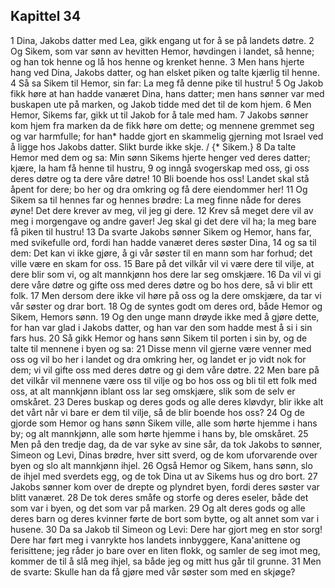## Kapittel 34

1 Dina, Jakobs datter med Lea, gikk engang ut for å se på landets døtre.
2 Og Sikem, som var sønn av hevitten Hemor, høvdingen i landet, så henne; og han tok henne og lå hos henne og krenket henne.
3 Men hans hjerte hang ved Dina, Jakobs datter, og han elsket piken og talte kjærlig til henne.
4 Så sa Sikem til Hemor, sin far: La meg få denne pike til hustru!
5 Og Jakob fikk høre at han hadde vanæret Dina, hans datter; men hans sønner var med buskapen ute på marken, og Jakob tidde med det til de kom hjem.
6 Men Hemor, Sikems far, gikk ut til Jakob for å tale med ham.
7 Jakobs sønner kom hjem fra marken da de fikk høre om dette; og mennene gremmet seg og var harmfulle; for han* hadde gjort en skammelig gjerning mot Israel ved å ligge hos Jakobs datter. Slikt burde ikke skje. / {* Sikem.}
8 Da talte Hemor med dem og sa: Min sønn Sikems hjerte henger ved deres datter; kjære, la ham få henne til hustru,
9 og inngå svogerskap med oss, gi oss deres døtre og ta dere våre døtre!
10 Bli boende hos oss! Landet skal stå åpent for dere; bo her og dra omkring og få dere eiendommer her!
11 Og Sikem sa til hennes far og hennes brødre: La meg finne nåde for deres øyne! Det dere krever av meg, vil jeg gi dere.
12 Krev så meget dere vil av meg i morgengave og andre gaver! Jeg skal gi det dere vil ha; la meg bare få piken til hustru!
13 Da svarte Jakobs sønner Sikem og Hemor, hans far, med svikefulle ord, fordi han hadde vanæret deres søster Dina,
14 og sa til dem: Det kan vi ikke gjøre, å gi vår søster til en mann som har forhud; det ville være en skam for oss.
15 Bare på det vilkår vil vi være dere til vilje, at dere blir som vi, og alt mannkjønn hos dere lar seg omskjære.
16 Da vil vi gi dere våre døtre og gifte oss med deres døtre og bo hos dere, så vi blir ett folk.
17 Men dersom dere ikke vil høre på oss og la dere omskjære, da tar vi vår søster og drar bort.
18 Og de syntes godt om deres ord, både Hemor og Sikem, Hemors sønn.
19 Og den unge mann drøyde ikke med å gjøre dette, for han var glad i Jakobs datter, og han var den som hadde mest å si i sin fars hus.
20 Så gikk Hemor og hans sønn Sikem til porten i sin by, og de talte til mennene i byen og sa:
21 Disse menn vil gjerne være venner med oss og vil bo her i landet og dra omkring her, og landet er jo vidt nok for dem; vi vil gifte oss med deres døtre og gi dem våre døtre.
22 Men bare på det vilkår vil mennene være oss til vilje og bo hos oss og bli til ett folk med oss, at alt mannkjønn iblant oss lar seg omskjære, slik som de selv er omskåret.
23 Deres buskap og deres gods og alle deres kløvdyr, blir ikke alt det vårt når vi bare er dem til vilje, så de blir boende hos oss?
24 Og de gjorde som Hemor og hans sønn Sikem ville, alle som hørte hjemme i hans by; og alt mannkjønn, alle som hørte hjemme i hans by, ble omskåret.
25 Men på den tredje dag, da de var syke av sine sår, da tok Jakobs to sønner, Simeon og Levi, Dinas brødre, hver sitt sverd, og de kom uforvarende over byen og slo alt mannkjønn ihjel.
26 Også Hemor og Sikem, hans sønn, slo de ihjel med sverdets egg, og de tok Dina ut av Sikems hus og dro bort.
27 Jakobs sønner kom over de drepte og plyndret byen, fordi deres søster var blitt vanæret.
28 De tok deres småfe og storfe og deres eseler, både det som var i byen, og det som var på marken.
29 Og alt deres gods og alle deres barn og deres kvinner førte de bort som bytte, og alt annet som var i husene.
30 Da sa Jakob til Simeon og Levi: Dere har gjort meg en stor sorg! Dere har ført meg i vanrykte hos landets innbyggere, Kana'anittene og ferisittene; jeg råder jo bare over en liten flokk, og samler de seg imot meg, kommer de til å slå meg ihjel, sa både jeg og mitt hus går til grunne.
31 Men de svarte: Skulle han da få gjøre med vår søster som med en skjøge?
